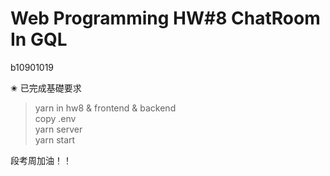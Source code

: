 # Web Programming HW#8 ChatRoom In GQL

b10901019

✬ 已完成基礎要求

> yarn in hw8 & frontend & backend  
> copy .env  
> yarn server  
> yarn start

段考周加油！！
